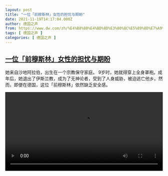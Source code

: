 ```yaml
---
layout: post
title: "一位「前穆斯林」女性的担忧与期盼"
date: 2021-11-19T14:17:04.000Z
author: 德国之声
from: https://www.dw.com/zh/%E4%B8%80%E4%BD%8D%E3%80%8C%E5%89%8D%E7%A9%86%E6%96%AF%E6%9E%97%E3%80%8D%E5%A5%B3%E6%80%A7%E7%9A%84%E6%8B%85%E5%BF%A7%E4%B8%8E%E6%9C%9F%E7%9B%BC/a-59881688
tags: [ 德国之声 ]
categories: [ 德国之声 ]
---
```

<!--1637331424000-->
[一位「前穆斯林」女性的担忧与期盼](https://www.dw.com/zh/%E4%B8%80%E4%BD%8D%E3%80%8C%E5%89%8D%E7%A9%86%E6%96%AF%E6%9E%97%E3%80%8D%E5%A5%B3%E6%80%A7%E7%9A%84%E6%8B%85%E5%BF%A7%E4%B8%8E%E6%9C%9F%E7%9B%BC/a-59881688)
------

<div>
<p>她来自沙地阿拉伯，出生在一个宗教保守家庭。 9岁时，她就得穿上全身罩袍。成年后，她退出了伊斯兰教，成为了无神论者，受到了人身威胁，被迫逃亡他乡。然而，即便在德国，这位「前穆斯林」依然缺乏安全感。</small></p><video src="https://tvdownloaddw-a.akamaihd.net/dwtv_video/flv/vdt_zh/2021/bchi211119_001_exmuslima_01r_sd_sor.mp4" controls style="width:100%"></video>
</div>
